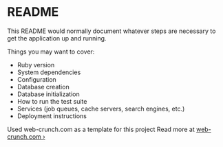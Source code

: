 
# README

This README would normally document whatever steps are necessary to get the
application up and running.

Things you may want to cover:

* Ruby version
* System dependencies
* Configuration
* Database creation
* Database initialization
* How to run the test suite
* Services (job queues, cache servers, search engines, etc.)
* Deployment instructions

Used web-crunch.com as a template for this project
Read more at [web-crunch.com ›](https://web-crunch.com/lets-build-with-ruby-on-rails-job-board-with-payments/)


